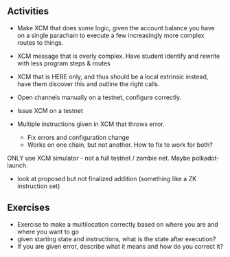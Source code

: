 ## Activities

- Make XCM that does some logic, given the account balance you have on a single parachain to execute a few increasingly more complex routes to things.
- XCM message that is overly complex. Have student identify and rewrite with less program steps & routes
- XCM that is HERE only, and thus should be a local extrinsic instead, have them discover this and outline the right calls.
- Open channels manually on a testnet, configure correctly.
- Issue XCM on a testnet

- Multiple instructions given in XCM that throws error.
  - Fix errors and configuration change
  - Works on one chain, but not another. How to fix to work for both?

ONLY use XCM simulator - not a full testnet / zombie net. Maybe polkadot-launch.

- look at proposed but not finalized addition (something like a ZK instruction set)

## Exercises

- Exercise to make a multilocation correctly based on where you are and where you want to go
- given starting state and instructions, what is the state after execution?
- If you are given error, describe what it means and how do you correct it?
